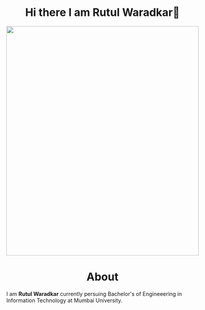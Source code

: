 <h1 align="center"> Hi there I am Rutul Waradkar👋 </h1>

<img width="100%" height="600px" style="object-fit: fill;" src="https://user-images.githubusercontent.com/83869100/187152985-9a05bdc4-504c-4d74-ab21-1a376ebfc738.png"></img>


<h1 align="center">About</h1>

I am **Rutul Waradkar** currently persuing Bachelor's of Engineeering in Information Technology at Mumbai University.

<!--
**Rutul-2002/Rutul-2002** is a ✨ _special_ ✨ repository because its `README.md` (this file) appears on your GitHub profile.

Here are some ideas to get you started:

- 🔭 I’m currently working on ...
- 🌱 I’m currently learning ...
- 👯 I’m looking to collaborate on ...
- 🤔 I’m looking for help with ...
- 💬 Ask me about ...
- 📫 How to reach me: ...
- 😄 Pronouns: ...
- ⚡ Fun fact: ...
-->
